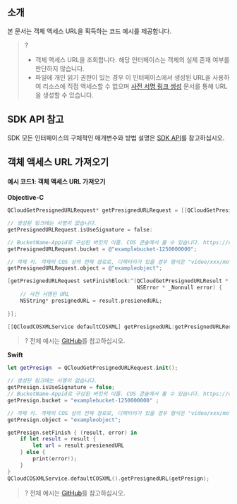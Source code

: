 ## 소개

본 문서는 객체 액세스 URL을 획득하는 코드 예시를 제공합니다.

>?
> - 객체 액세스 URL을 조회합니다. 해당 인터페이스는 객체의 실제 존재 여부를 판단하지 않습니다.
> - 파일에 개인 읽기 권한이 있는 경우 이 인터페이스에서 생성된 URL을 사용하여 리소스에 직접 액세스할 수 없으며 [사전 서명 링크 생성](https://intl.cloud.tencent.com/document/product/436/37690) 문서를 통해 URL을 생성할 수 있습니다.

## SDK API 참고

SDK 모든 인터페이스의 구체적인 매개변수와 방법 설명은 [SDK API](https://cos-ios-sdk-doc-1253960454.file.myqcloud.com/)를 참고하십시오.

## 객체 액세스 URL 가져오기

#### 예시 코드1: 객체 액세스 URL 가져오기
**Objective-C**

[//]: # (.cssg-snippet-get-presign-download-url)
```objective-c
QCloudGetPresignedURLRequest* getPresignedURLRequest = [[QCloudGetPresignedURLRequest alloc] init];

// 생성된 링크에는 서명이 없습니다.
getPresignedURLRequest.isUseSignature = false:

// BucketName-Appid로 구성된 버킷의 이름. COS 콘솔에서 볼 수 있습니다. https://console.cloud.tencent.com/cos5/bucket
getPresignedURLRequest.bucket = @"examplebucket-1250000000";

// 객체 키. 객체의 COS 상의 전체 경로로, 디렉터리가 있을 경우 형식은 "video/xxx/movie.mp4"입니다.
getPresignedURLRequest.object = @"exampleobject";

[getPresignedURLRequest setFinishBlock:^(QCloudGetPresignedURLResult * _Nonnull result,
                                         NSError * _Nonnull error) {
    // 사전 서명된 URL
    NSString* presignedURL = result.presienedURL;
   
}];

[[QCloudCOSXMLService defaultCOSXML] getPresignedURL:getPresignedURLRequest];
```

>? 전체 예시는 [GitHub](https://github.com/tencentyun/cos-snippets/tree/master/iOS/Objc/Examples/cases/ObjectPresignUrl.m)를 참고하십시오.
>

**Swift**

[//]: # (.cssg-snippet-get-presign-download-url)
```swift
let getPresign  = QCloudGetPresignedURLRequest.init();

// 생성된 링크에는 서명이 없습니다.
getPresign.isUseSignature = false;
// BucketName-Appid로 구성된 버킷의 이름. COS 콘솔에서 볼 수 있습니다. https://console.cloud.tencent.com/cos5/bucket
getPresign.bucket = "examplebucket-1250000000" ;

// 객체 키. 객체의 COS 상의 전체 경로로, 디렉터리가 있을 경우 형식은 "video/xxx/movie.mp4"입니다.
getPresign.object = "exampleobject";

getPresign.setFinish { (result, error) in
    if let result = result {
        let url = result.presienedURL
    } else {
        print(error!);
    }
}
QCloudCOSXMLService.defaultCOSXML().getPresignedURL(getPresign);
```

>? 전체 예시는 [GitHub](https://github.com/tencentyun/cos-snippets/tree/master/iOS/Swift/Examples/cases/ObjectPresignUrl.swift)를 참고하십시오.
>

